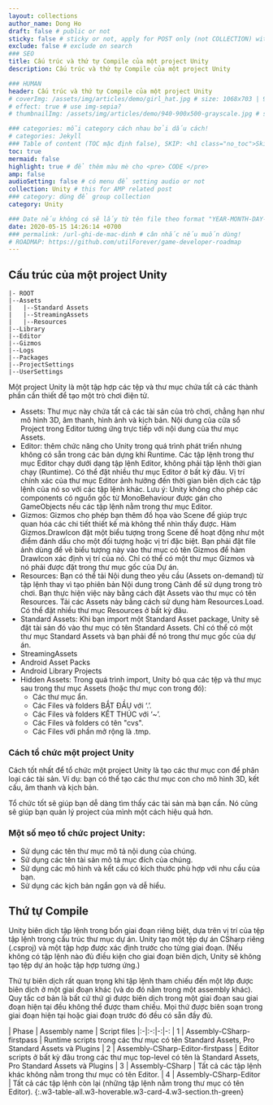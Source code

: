 ```yaml
---
layout: collections
author_name: Dong Ho
draft: false # public or not
sticky: false # sticky or not, apply for POST only (not COLLECTION) with including thumbnailImg
exclude: false # exclude on search
### SEO
title: Cấu trúc và thứ tự Compile của một project Unity
description: Cấu trúc và thứ tự Compile của một project Unity

### HUMAN
header: Cấu trúc và thứ tự Compile của một project Unity
# coverImg: /assets/img/articles/demo/girl_hat.jpg # size: 1068x703 | 900x500 | 600x400
# effect: true # use img-sepia?
# thumbnailImg: /assets/img/articles/demo/940-900x500-grayscale.jpg # size: 900x500 | 600x400

### categories: mỗi category cách nhau bởi dấu cách!
# categories: Jekyll
### Table of content (TOC mặc định false), SKIP: <h1 class="no_toc">Skip toc</h1> hoặc <div class="no_toc_section">
toc: true
mermaid: false
highlight: true # để thêm màu mè cho <pre> CODE </pre>
amp: false
audioSetting: false # có menu để setting audio or not
collection: Unity # this for AMP related post
### category: dùng để group collection
category: Unity

### Date nếu không có sẽ lấy từ tên file theo format "YEAR-MONTH-DAY-title.md"
date: 2020-05-15 14:26:14 +0700
### permalink: /url-ghi-de-mac-dinh # cân nhắc nếu muốn dùng!
# ROADMAP: https://github.com/utilForever/game-developer-roadmap
---
```


## Cấu trúc của một project Unity

```
|- ROOT
|--Assets
|	|--Standard Assets
|	|--StreamingAssets
|	|--Resources
|--Library
|--Editor
|--Gizmos
|--Logs
|--Packages
|--ProjectSettings
|--UserSettings
```

Một project Unity là một tập hợp các tệp và thư mục chứa tất cả các thành phần cần thiết để tạo một trò chơi điện tử.
- Assets: Thư mục này chứa tất cả các tài sản của trò chơi, chẳng hạn như mô hình 3D, âm thanh, hình ảnh và kịch bản. Nội dung của cửa sổ Project trong Editor tương ứng trực tiếp với nội dung của thư mục Assets.
- Editor: thêm chức năng cho Unity trong quá trình phát triển nhưng không có sẵn trong các bản dựng khi Runtime. Các tập lệnh trong thư mục Editor chạy dưới dạng tập lệnh Editor, không phải tập lệnh thời gian chạy (Runtime). Có thể đặt nhiều thư mục Editor ở bất kỳ đâu. Vị trí chính xác của thư mục Editor ảnh hưởng đến thời gian biên dịch các tập lệnh của nó so với các tập lệnh khác. Lưu ý: Unity không cho phép các components có nguồn gốc từ MonoBehaviour được gán cho GameObjects nếu các tập lệnh nằm trong thư mục Editor.
- Gizmos: Gizmos cho phép bạn thêm đồ họa vào Scene để giúp trực quan hóa các chi tiết thiết kế mà không thể nhìn thấy được. Hàm Gizmos.DrawIcon đặt một biểu tượng trong Scene để hoạt động như một điểm đánh dấu cho một đối tượng hoặc vị trí đặc biệt. Bạn phải đặt file ảnh dùng để vẽ biểu tượng này vào thư mục có tên Gizmos để hàm DrawIcon xác định vị trí của nó. Chỉ có thể có một thư mục Gizmos và nó phải được đặt trong thư mục gốc của Dự án.
- Resources: Bạn có thể tải Nội dung theo yêu cầu (Assets on-demand) từ tập lệnh thay vì tạo phiên bản Nội dung trong Cảnh để sử dụng trong trò chơi. Bạn thực hiện việc này bằng cách đặt Assets vào thư mục có tên Resources. Tải các Assets này bằng cách sử dụng hàm Resources.Load. Có thể đặt nhiều thư mục Resources ở bất kỳ đâu.
- Standard Assets: Khi bạn import một Standard Asset package, Unity sẽ đặt tài sản đó vào thư mục có tên Standard Assets. Chỉ có thể có một thư mục Standard Assets và bạn phải để nó trong thư mục gốc của dự án.
- StreamingAssets
- Android Asset Packs
- Android Library Projects
- Hidden Assets: Trong quá trình import, Unity bỏ qua các tệp và thư mục sau trong thư mục Assets (hoặc thư mục con trong đó):
	+ Các thư mục ẩn.
	+ Các Files và folders BẮT ĐẦU với ‘.’.
	+ Các Files và folders KẾT THÚC với ‘~’.
	+ Các Files và folders có tên "cvs".
	+ Các Files với phần mở rộng là .tmp.

### Cách tổ chức một project Unity

Cách tốt nhất để tổ chức một project Unity là tạo các thư mục con để phân loại các tài sản. Ví dụ: bạn có thể tạo các thư mục con cho mô hình 3D, kết cấu, âm thanh và kịch bản.

Tổ chức tốt sẽ giúp bạn dễ dàng tìm thấy các tài sản mà bạn cần. Nó cũng sẽ giúp bạn quản lý project của mình một cách hiệu quả hơn.

### Một số mẹo tổ chức project Unity:

- Sử dụng các tên thư mục mô tả nội dung của chúng.
- Sử dụng các tên tài sản mô tả mục đích của chúng.
- Sử dụng các mô hình và kết cấu có kích thước phù hợp với nhu cầu của bạn.
- Sử dụng các kịch bản ngắn gọn và dễ hiểu.

## Thứ tự Compile

Unity biên dịch tập lệnh trong bốn giai đoạn riêng biệt, dựa trên vị trí của tệp tập lệnh trong cấu trúc thư mục dự án. Unity tạo một tệp dự án CSharp riêng (.csproj) và một tập hợp được xác định trước cho từng giai đoạn. (Nếu không có tập lệnh nào đủ điều kiện cho giai đoạn biên dịch, Unity sẽ không tạo tệp dự án hoặc tập hợp tương ứng.)

Thứ tự biên dịch rất quan trọng khi tập lệnh tham chiếu đến một lớp được biên dịch ở một giai đoạn khác (và do đó nằm trong một assembly khác). Quy tắc cơ bản là bất cứ thứ gì được biên dịch trong một giai đoạn sau giai đoạn hiện tại đều không thể được tham chiếu. Mọi thứ được biên soạn trong giai đoạn hiện tại hoặc giai đoạn trước đó đều có sẵn đầy đủ.

| Phase | Assembly name | Script files
|:-|:-:|-:|-:
| 1 | Assembly-CSharp-firstpass | Runtime scripts trong các thư mục có tên Standard Assets, Pro Standard Assets và Plugins
| 2  | Assembly-CSharp-Editor-firstpass | Editor scripts ở bất kỳ đâu trong các thư mục top-level có tên là Standard Assets, Pro Standard Assets và Plugins
| 3  | Assembly-CSharp | Tất cả các tập lệnh khác không nằm trong thư mục có tên Editor.
| 4  | Assembly-CSharp-Editor | Tất cả các tập lệnh còn lại (những tập lệnh nằm trong thư mục có tên Editor).
{:.w3-table-all.w3-hoverable.w3-card-4.w3-section.th-green}
